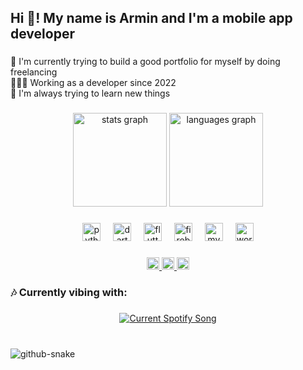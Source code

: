 <h2 align="left">Hi 👋! My name is Armin and I'm a mobile app developer</h2>

###

<p align="left">🛜 I'm currently trying to build a good portfolio for myself by doing freelancing<br>👨🏼‍💻 Working as a developer since 2022<br>🌱 I'm always trying to learn new things</p>

###

<div align="center">
  <img src="https://github-readme-stats.vercel.app/api?username=arminyouuu&hide_title=false&hide_rank=false&show_icons=true&include_all_commits=true&count_private=true&disable_animations=false&theme=dracula&locale=en&hide_border=false" height="150" alt="stats graph"  />
  <img src="https://github-readme-stats.vercel.app/api/top-langs?username=arminyouuu&locale=en&hide_title=false&layout=compact&card_width=320&langs_count=5&theme=dracula&hide_border=false" height="150" alt="languages graph"  />
</div>

###

<div align="center">
  <img src="https://skillicons.dev/icons?i=py" height="29" alt="python logo"  />
  <img width="12" />
  <img src="https://skillicons.dev/icons?i=dart" height="29" alt="dart logo"  />
  <img width="12" />
  <img src="https://skillicons.dev/icons?i=flutter" height="29" alt="flutter logo"  />
  <img width="12" />
  <img src="https://skillicons.dev/icons?i=firebase" height="29" alt="firebase logo"  />
  <img width="12" />
  <img src="https://skillicons.dev/icons?i=mysql" height="29" alt="mysql logo"  />
  <img width="12" />
  <img src="https://skillicons.dev/icons?i=wordpress" height="29" alt="wordpress logo"  />
</div>

###

<div align="center">
  <a href="https://instagram.com/arminyouuu" target="_blank">
    <img src="https://img.shields.io/static/v1?message=Instagram&logo=instagram&label=&color=E4405F&logoColor=white&labelColor=&style=flat" height="20" alt="instagram logo"  />
  </a>
  <a href="mailto:arminyouuuu@gmail.com" target="_blank">
    <img src="https://img.shields.io/static/v1?message=Gmail&logo=gmail&label=&color=D14836&logoColor=white&labelColor=&style=flat" height="20" alt="gmail logo"  />
  </a>
  <a href="https://t.me/arminyouuu" target="_blank">
    <img src="https://img.shields.io/static/v1?message=Telegram&logo=telegram&label=&color=2CA5E0&logoColor=white&labelColor=&style=flat" height="20" alt="telegram logo"  />
  </a>
</div>

<div align="center">
<h3 align="left">🎶 Currently vibing with: </h3>

###

<a href="https://alexsmith.pythonanywhere.com/?scan=true&theme=dark">
  <img
    src="https://alexsmith.pythonanywhere.com/?scan=true&theme=dark"
    alt="Current Spotify Song"
  />
</a>

###
</div>

<br clear="both">

<picture>
  <source media="(prefers-color-scheme: dark)" srcset="https://raw.githubusercontent.com/tobiasmeyhoefer/tobiasmeyhoefer/output/github-snake-dark.svg" />
  <source media="(prefers-color-scheme: light)" srcset="https://raw.githubusercontent.com/tobiasmeyhoefer/tobiasmeyhoefer/output/github-snake.svg" />
  <img alt="github-snake" src="https://raw.githubusercontent.com/tobiasmeyhoefer/tobiasmeyhoefer/output/github-snake.svg" />
</picture>

###
